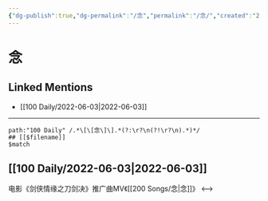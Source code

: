 ```yaml
---
{"dg-publish":true,"dg-permalink":"/念","permalink":"/念/","created":"2022-12-04T22:49:30.000+08:00","updated":"2023-04-10T15:40:57.273+08:00"}
---
```


# 念

## Linked Mentions
- [[100 Daily/2022-06-03\|2022-06-03]]


---

```expander
path:"100 Daily" /.*\[\[念\]\].*(?:\r?\n(?!\r?\n).*)*/
## [[$filename]]
$match
```
## [[100 Daily/2022-06-03\|2022-06-03]]
[](https://m.weibo.cn/3861674840/4776228957194570) 电影《剑侠情缘之刀剑决》推广曲MV《[[200 Songs/念\|念]]》
<-->